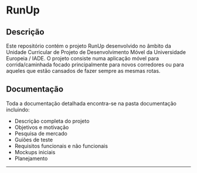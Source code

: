 # RunUp

## Descrição

Este repositório contém o projeto RunUp desenvolvido no âmbito da Unidade Curricular de Projeto de Desenvolvimento Móvel da Universidade Europeia / IADE. O projeto consiste numa aplicação móvel para corrida/caminhada focado principalmente para novos corredores ou para aqueles que estão cansados de fazer sempre as mesmas rotas.

## Documentação

Toda a documentação detalhada encontra-se na pasta documentação incluindo:

 - Descrição completa do projeto
 - Objetivos e motivação
 - Pesquisa de mercado
 - Guiões de teste
 - Requisitos funcionais e não funcionais
 - Mockups iniciais
 - Planejamento

---
